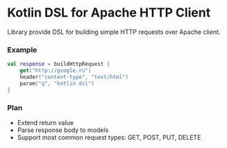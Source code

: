 # Kotlin DSL for Apache HTTP Client

Library provide DSL for building simple HTTP requests over Apache client.

### Example
```kotlin
val response = buildHttpRequest {
    get("http://google.ru")
    header("content-type", "text/html")
    param("q", "kotlin dsl")
}
```

### Plan
- Extend return value
- Parse response body to models
- Support most common request types: GET, POST, PUT, DELETE